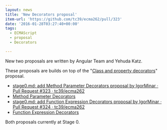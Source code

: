 ```yaml
---
layout: news
title: 'New Decorators proposal'
item-url: 'https://github.com/tc39/ecma262/pull/323'
date: '2016-01-28T03:27:40+00:00'
tags:
  - ECMAScript
  - proposal
  - Decorators

---
```

New two proposals are written by Angular Team and Yehuda Katz.

These proposals are builds on top of the "[Class and property decorators](https://github.com/wycats/javascript-decorators)" proposal.

- [stage0.md: add Method Parameter Decorators proposal by IgorMinar · Pull Request #323 · tc39/ecma262](https://github.com/tc39/ecma262/pull/323)
- [Method Parameter Decorators](https://docs.google.com/document/d/1Qpkqf_8NzAwfD8LdnqPjXAQ2wwh8BBUGynhn-ZlCWT0/edit#heading=h.t9k9f05noi8w)
- [stage0.md: add Function Expression Decorators proposal by IgorMinar · Pull Request #324 · tc39/ecma262](https://github.com/tc39/ecma262/pull/324)
- [Function Expression Decorators](https://docs.google.com/document/d/1ikxIP5-RVYq6d_f8lAvf3pKC00W78ueyp-xIZ6q67uU/edit#)

Both proposals currently at Stage 0.
